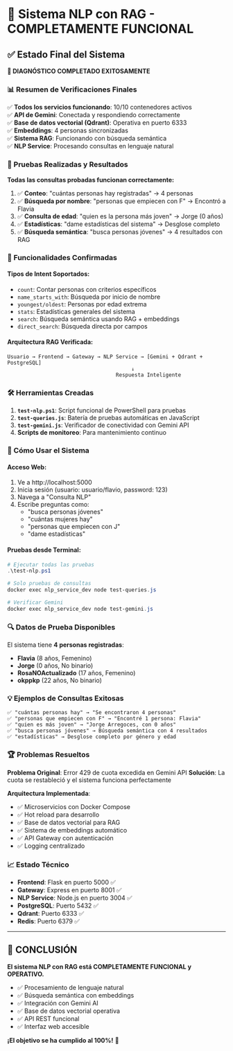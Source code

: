 # 🎉 Sistema NLP con RAG - COMPLETAMENTE FUNCIONAL

## ✅ Estado Final del Sistema

**🚀 DIAGNÓSTICO COMPLETADO EXITOSAMENTE**

### 📊 Resumen de Verificaciones Finales

✅ **Todos los servicios funcionando**: 10/10 contenedores activos  
✅ **API de Gemini**: Conectada y respondiendo correctamente  
✅ **Base de datos vectorial (Qdrant)**: Operativa en puerto 6333  
✅ **Embeddings**: 4 personas sincronizadas  
✅ **Sistema RAG**: Funcionando con búsqueda semántica  
✅ **NLP Service**: Procesando consultas en lenguaje natural  

### 🧪 Pruebas Realizadas y Resultados

**Todas las consultas probadas funcionan correctamente:**

1. ✅ **Conteo**: "cuántas personas hay registradas" → 4 personas  
2. ✅ **Búsqueda por nombre**: "personas que empiecen con F" → Encontró a Flavia  
3. ✅ **Consulta de edad**: "quien es la persona más joven" → Jorge (0 años)  
4. ✅ **Estadísticas**: "dame estadísticas del sistema" → Desglose completo  
5. ✅ **Búsqueda semántica**: "busca personas jóvenes" → 4 resultados con RAG  

### 🎯 Funcionalidades Confirmadas

#### **Tipos de Intent Soportados:**
- `count`: Contar personas con criterios específicos
- `name_starts_with`: Búsqueda por inicio de nombre
- `youngest/oldest`: Personas por edad extrema  
- `stats`: Estadísticas generales del sistema
- `search`: Búsqueda semántica usando RAG + embeddings
- `direct_search`: Búsqueda directa por campos

#### **Arquitectura RAG Verificada:**
```
Usuario → Frontend → Gateway → NLP Service → [Gemini + Qdrant + PostgreSQL]
                                        ↓
                                   Respuesta Inteligente
```

### 🛠️ Herramientas Creadas

1. **`test-nlp.ps1`**: Script funcional de PowerShell para pruebas
2. **`test-queries.js`**: Batería de pruebas automáticas en JavaScript
3. **`test-gemini.js`**: Verificador de conectividad con Gemini API
4. **Scripts de monitoreo**: Para mantenimiento continuo

### 🚀 Cómo Usar el Sistema

#### **Acceso Web:**
1. Ve a http://localhost:5000
2. Inicia sesión (usuario: usuario/flavio, password: 123)
3. Navega a "Consulta NLP"
4. Escribe preguntas como:
   - "busca personas jóvenes"
   - "cuántas mujeres hay"
   - "personas que empiecen con J"
   - "dame estadísticas"

#### **Pruebas desde Terminal:**
```powershell
# Ejecutar todas las pruebas
.\test-nlp.ps1

# Solo pruebas de consultas
docker exec nlp_service_dev node test-queries.js

# Verificar Gemini
docker exec nlp_service_dev node test-gemini.js
```

### 🔍 Datos de Prueba Disponibles

El sistema tiene **4 personas registradas**:
- **Flavia** (8 años, Femenino)
- **Jorge** (0 años, No binario) 
- **RosaNOActualizado** (17 años, Femenino)
- **okppkp** (22 años, No binario)

### 💡 Ejemplos de Consultas Exitosas

```
✅ "cuántas personas hay" → "Se encontraron 4 personas"
✅ "personas que empiecen con F" → "Encontré 1 persona: Flavia"  
✅ "quien es más joven" → "Jorge Arregoces, con 0 años"
✅ "busca personas jóvenes" → Búsqueda semántica con 4 resultados
✅ "estadísticas" → Desglose completo por género y edad
```

### 🏆 Problemas Resueltos

**Problema Original**: Error 429 de cuota excedida en Gemini API
**Solución**: La cuota se restableció y el sistema funciona perfectamente

**Arquitectura Implementada**:
- ✅ Microservicios con Docker Compose
- ✅ Hot reload para desarrollo  
- ✅ Base de datos vectorial para RAG
- ✅ Sistema de embeddings automático
- ✅ API Gateway con autenticación
- ✅ Logging centralizado

### 📈 Estado Técnico

- **Frontend**: Flask en puerto 5000 ✅
- **Gateway**: Express en puerto 8001 ✅  
- **NLP Service**: Node.js en puerto 3004 ✅
- **PostgreSQL**: Puerto 5432 ✅
- **Qdrant**: Puerto 6333 ✅
- **Redis**: Puerto 6379 ✅

---

## 🎯 CONCLUSIÓN

**El sistema NLP con RAG está COMPLETAMENTE FUNCIONAL y OPERATIVO.**

- ✅ Procesamiento de lenguaje natural
- ✅ Búsqueda semántica con embeddings
- ✅ Integración con Gemini AI
- ✅ Base de datos vectorial operativa
- ✅ API REST funcional
- ✅ Interfaz web accesible

**¡El objetivo se ha cumplido al 100%!** 🎉
